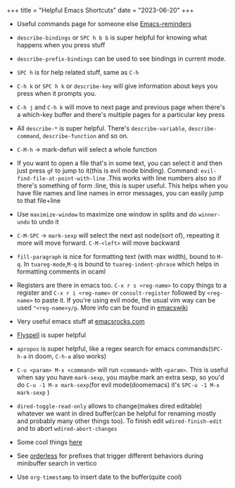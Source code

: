 +++
title = "Helpful Emacs Shortcuts"
date = "2023-06-20"
+++

- Useful commands page for someone else
  [Emacs-reminders](http://irreal.org/emacs-reminders.html)

- `describe-bindings` or `SPC h b b` is super helpful for knowing what happens
  when you press stuff
- `describe-prefix-bindings` can be used to see bindings in current mode.
- `SPC h` is for help related stuff, same as `C-h`
- `C-h k` or `SPC h k` or `describe-key` will give information about keys you
  press when it prompts you.
- `C-h j` and `C-h k` will move to next page and previous page when there's a
  which-key buffer and there's multiple pages for a particular key press
- All `describe-*` is super helpful. There's `describe-variable`,
  `describe-command`, `describe-function` and so on.
- `C-M-h` -> mark-defun will select a whole function
- If you want to open a file that's in some text, you can select it and then
  just press `gF` to jump to it(this is evil mode binding). Command:
  `evil-find-file-at-point-with-line` .This works with line numbers also so if
  there's something of form <file-name>:line, this is super useful. This
  helps when you have file names and line names in error messages, you can
  easily jump to that file+line
- Use `maximize-window` to maximize one window in splits and do `winner-undo` to undo it
- `C-M-SPC` -> `mark-sexp` will select the next ast node(sort of), repeating it
  more will move forward. `C-M-<left>` will move backward
- `fill-paragraph` is nice for formatting text (with max width), bound to `M-q`.
  In `tuareg-mode`,`M-q` is bound to `tuareg-indent-phrase` which helps in
  formatting comments in ocaml
- Registers are there in emacs too. `C-x r s <reg-name>` to copy things to a
  register and `C-x r i <reg-name>` or `consult-register` followed by
  `<reg-name>` to paste it. If you're using evil mode, the usual vim way can be
  used `"<reg-name>y/p`. More info can be found in
  [emacswiki](https://www.emacswiki.org/emacs/Registers)
- Very useful emacs stuff at [emacsrocks.com](https://emacsrocks.com/)
- [Flyspell](https://www.emacswiki.org/emacs/FlySpell) is super helpful
- `apropos` is super helpful, like a regex search for emacs commands(`SPC-h-a`
  in doom, `C-h-a` also works)
- `C-u <param> M-x <command>` will run `<command>` with `<param>`. This is
  useful when say you have `mark-sexp`, you maybe mark an extra sexp, so you'd
  do `C-u -1 M-x mark-sexp`(for evil mode(doomemacs) it's
  `SPC-u -1 M-x mark-sexp` )
- `dired-toggle-read-only` allows to change(makes dired editable) whatever we
  want in dired buffer(can be helpful for renaming mostly and probably many
  other things too). To finish edit `wdired-finish-edit` and to abort
  `wdired-abort-changes`
- Some cool things
  [here](https://karthinks.com/software/fifteen-ways-to-use-embark/)
- See [orderless](https://github.com/oantolin/orderless) for prefixes that
  trigger different behaviors during minibuffer search in vertico
- Use `org-timestamp` to insert date to the buffer(quite cool)
